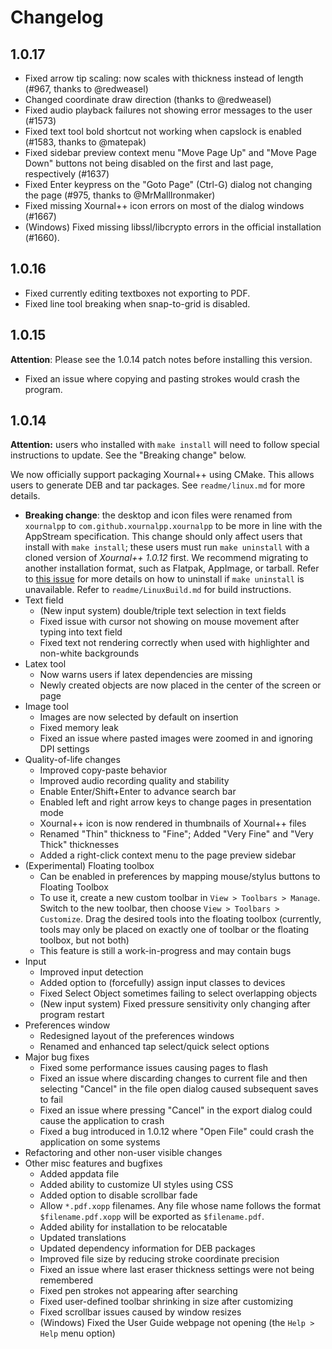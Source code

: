 # Changelog

## 1.0.17

* Fixed arrow tip scaling: now scales with thickness instead of length (#967,
  thanks to @redweasel)
* Changed coordinate draw direction (thanks to @redweasel)
* Fixed audio playback failures not showing error messages to the user (#1573)
* Fixed text tool bold shortcut not working when capslock is enabled (#1583,
  thanks to @matepak)
* Fixed sidebar preview context menu "Move Page Up" and "Move Page Down" buttons
  not being disabled on the first and last page, respectively (#1637)
* Fixed Enter keypress on the "Goto Page" (Ctrl-G) dialog not changing the page
  (#975, thanks to @MrMallIronmaker)
* Fixed missing Xournal++ icon errors on most of the dialog windows (#1667)
* (Windows) Fixed missing libssl/libcrypto errors in the official installation
  (#1660).

## 1.0.16

* Fixed currently editing textboxes not exporting to PDF.
* Fixed line tool breaking when snap-to-grid is disabled.

## 1.0.15

**Attention**: Please see the 1.0.14 patch notes before installing this version.

* Fixed an issue where copying and pasting strokes would crash the program.

## 1.0.14

**Attention:** users who installed with `make install` will need to follow
special instructions to update. See the "Breaking change" below.

We now officially support packaging Xournal++ using CMake. This allows users to
generate DEB and tar packages. See `readme/linux.md` for more details.

* **Breaking change**: the desktop and icon files were renamed from `xournalpp`
  to `com.github.xournalpp.xournalpp` to be more in line with the AppStream
  specification. This change should only affect users that install with `make
  install`; these users must run `make uninstall` with a cloned version of
  _Xournal++ 1.0.12_ first. We recommend migrating to another installation
  format, such as Flatpak, AppImage, or tarball. Refer to [this
  issue](https://github.com/xournalpp/xournalpp/issues/1442#issuecomment-524566511)
  for more details on how to uninstall if `make uninstall` is unavailable. Refer
  to `readme/LinuxBuild.md` for build instructions.
* Text field
    * (New input system) double/triple text selection in text fields
    * Fixed issue with cursor not showing on mouse movement after typing into
      text field
    * Fixed text not rendering correctly when used with highlighter and
      non-white backgrounds
* Latex tool
    * Now warns users if latex dependencies are missing
    * Newly created objects are now placed in the center of the screen or page
* Image tool
    * Images are now selected by default on insertion
    * Fixed memory leak
    * Fixed an issue where pasted images were zoomed in and ignoring DPI settings
* Quality-of-life changes
    * Improved copy-paste behavior
    * Improved audio recording quality and stability
    * Enable Enter/Shift+Enter to advance search bar
    * Enabled left and right arrow keys to change pages in presentation mode
    * Xournal++ icon is now rendered in thumbnails of Xournal++ files
    * Renamed "Thin" thickness to "Fine"; Added "Very Fine" and "Very Thick"
      thicknesses
    * Added a right-click context menu to the page preview sidebar
* (Experimental) Floating toolbox
    * Can be enabled in preferences by mapping mouse/stylus buttons to Floating Toolbox
    * To use it, create a new custom toolbar in `View > Toolbars > Manage`.
      Switch to the new toolbar, then choose `View > Toolbars > Customize`. Drag
      the desired tools into the floating toolbox (currently, tools may only
      be placed on exactly one of toolbar or the floating toolbox, but not both)
    * This feature is still a work-in-progress and may contain bugs
* Input
    * Improved input detection
    * Added option to (forcefully) assign input classes to devices
    * Fixed Select Object sometimes failing to select overlapping objects
    * (New input system) Fixed pressure sensitivity only changing after program restart
* Preferences window
    * Redesigned layout of the preferences windows
    * Renamed and enhanced tap select/quick select options
* Major bug fixes
    * Fixed some performance issues causing pages to flash
    * Fixed an issue where discarding changes to current file and then selecting
      "Cancel" in the file open dialog caused subsequent saves to fail
    * Fixed an issue where pressing "Cancel" in the export dialog could cause
      the application to crash
    * Fixed a bug introduced in 1.0.12 where "Open File" could crash the
      application on some systems
* Refactoring and other non-user visible changes
* Other misc features and bugfixes
    * Added appdata file
    * Added ability to customize UI styles using CSS
    * Added option to disable scrollbar fade
    * Allow `*.pdf.xopp` filenames. Any file whose name follows the format
      `$filename.pdf.xopp` will be exported as `$filename.pdf`.
    * Added ability for installation to be relocatable
    * Updated translations
    * Updated dependency information for DEB packages
    * Improved file size by reducing stroke coordinate precision
    * Fixed an issue where last eraser thickness settings were not being remembered
    * Fixed pen strokes not appearing after searching
    * Fixed user-defined toolbar shrinking in size after customizing
    * Fixed scrollbar issues caused by window resizes
    * (Windows) Fixed the User Guide webpage not opening (the `Help > Help` menu
      option)
